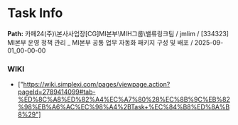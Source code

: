 # Task Info

**Path:** 카페24(주)\본사사업장\[CG]MI본부\MIH그룹\밸류링크팀 / jmlim / [334323] MI본부 운영 정책 관리 _ MI본부 공통 업무 자동화 패키지 구성 및 배포 / 2025-09-01_00-00-00

### WIKI
- ["https://wiki.simplexi.com/pages/viewpage.action?pageId=2789414099#tab-%ED%8C%A8%ED%82%A4%EC%A7%80%28%EC%8B%9C%EB%82%98%EB%A6%AC%EC%98%A4%2BTask+%EC%84%B8%ED%8A%B8%29"]

